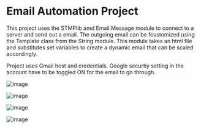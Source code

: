 # Email Automation Project

This project uses the STMPlib amd Email.Message module to connect to a server and send out a email. The outgoing email can be fcustomized using the Template class from the String module. This module takes an html file and substitutes set variables to create a dynamic email that can be scaled accordingly. 

Project uses Gmail host and credentials. Google securtiy setting in the account have to be toggled ON for the email to go through. 


![image](https://user-images.githubusercontent.com/89990638/162103438-6bacf7dc-3e1e-4a26-afd9-132d5a686371.png)

![image](https://user-images.githubusercontent.com/89990638/162103656-91c1a7af-e776-4b7d-ac98-d72c080222e1.png)

![image](https://user-images.githubusercontent.com/89990638/162104049-0a063868-40a6-486e-9eff-569131cd6f0c.png)


![image](https://user-images.githubusercontent.com/89990638/162103848-f317ac87-3447-42c4-8df5-327e3f6952cc.png)


